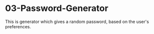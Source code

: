 # 03-Password-Generator
This is generator which gives a random password, based on the user's preferences.
